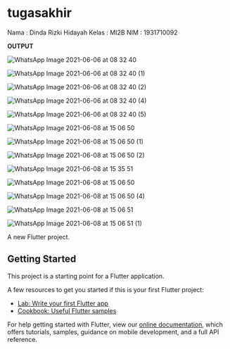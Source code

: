 # tugasakhir
Nama : Dinda Rizki Hidayah
Kelas : MI2B
NIM : 1931710092

**OUTPUT**

![WhatsApp Image 2021-06-06 at 08 32 40](https://user-images.githubusercontent.com/70737564/121177774-03cff580-c888-11eb-837f-a1ebe087a910.jpeg)

![WhatsApp Image 2021-06-06 at 08 32 40 (1)](https://user-images.githubusercontent.com/70737564/121177787-07637c80-c888-11eb-960b-ae46409cceb5.jpeg)

![WhatsApp Image 2021-06-06 at 08 32 40 (2)](https://user-images.githubusercontent.com/70737564/121177801-0a5e6d00-c888-11eb-946b-38910d5e4316.jpeg)

![WhatsApp Image 2021-06-06 at 08 32 40 (4)](https://user-images.githubusercontent.com/70737564/121177811-0cc0c700-c888-11eb-8d60-d190fc8f3be0.jpeg)

![WhatsApp Image 2021-06-06 at 08 32 40 (5)](https://user-images.githubusercontent.com/70737564/121177819-0e8a8a80-c888-11eb-8ec7-35f03978659e.jpeg)

![WhatsApp Image 2021-06-08 at 15 06 50](https://user-images.githubusercontent.com/70737564/121177871-19ddb600-c888-11eb-8798-0d1bfc58d366.jpeg)

![WhatsApp Image 2021-06-08 at 15 06 50 (1)](https://user-images.githubusercontent.com/70737564/121177887-1cd8a680-c888-11eb-96a6-1cbe553f038b.jpeg)

![WhatsApp Image 2021-06-08 at 15 06 50 (2)](https://user-images.githubusercontent.com/70737564/121177894-1f3b0080-c888-11eb-83c0-890db9701f9f.jpeg)

![WhatsApp Image 2021-06-08 at 15 35 51](https://user-images.githubusercontent.com/70737564/121177940-2c57ef80-c888-11eb-8087-1efdfd35a647.jpeg)

![WhatsApp Image 2021-06-08 at 15 06 50](https://user-images.githubusercontent.com/70737564/121177951-2f52e000-c888-11eb-9755-f67c1ac2debe.jpeg)

![WhatsApp Image 2021-06-08 at 15 06 50 (4)](https://user-images.githubusercontent.com/70737564/121177978-37128480-c888-11eb-9114-58b5c23e4ec8.jpeg)

![WhatsApp Image 2021-06-08 at 15 06 51](https://user-images.githubusercontent.com/70737564/121177995-3aa60b80-c888-11eb-8794-2565d23669f9.jpeg)

![WhatsApp Image 2021-06-08 at 15 06 51 (1)](https://user-images.githubusercontent.com/70737564/121178003-3bd73880-c888-11eb-9ea8-3938eb93bf3c.jpeg)





A new Flutter project.

## Getting Started

This project is a starting point for a Flutter application.

A few resources to get you started if this is your first Flutter project:

- [Lab: Write your first Flutter app](https://flutter.dev/docs/get-started/codelab)
- [Cookbook: Useful Flutter samples](https://flutter.dev/docs/cookbook)

For help getting started with Flutter, view our
[online documentation](https://flutter.dev/docs), which offers tutorials,
samples, guidance on mobile development, and a full API reference.
